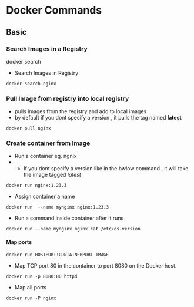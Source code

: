 # Docker Commands
## Basic
### Search Images in a Registry
docker search
- Search Images in Registry
```
docker search nginx
```
### Pull Image from registry into local registry
- pulls images from the registry and add to local images
- by default if you dont specify a version , it pulls the tag named __latest__

```
docker pull nginx
```

### Create container from Image
- Run a container eg. ngnix
- - If you dont specify a version like in the bwlow command , it will take the image tagged _latest_
```
docker run nginx:1.23.3
```
- Assign container a name
```
docker run  --name mynginx nginx:1.23.3
```
- Run a command inside container after it runs
```
docker run --name mynginx nginx cat /etc/os-version
```

#### Map ports 

```
docker run HOSTPORT:CONTAINERPORT IMAGE
```
- Map TCP port 80 in the container to port 8080 on the Docker host.

```
docker run -p 8080:80 httpd
```

- Map all ports

```
docker run -P nginx
```
